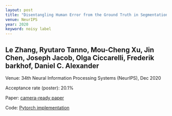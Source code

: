 ```yaml
---
layout: post
title: "Disentangling Human Error from the Ground Truth in Segmentation of Medical Images"
venue: NeurIPS
year: 2020
keyword: noisy label
---
```

Le Zhang, Ryutaro Tanno, Mou-Cheng Xu, Jin Chen, Joseph Jacob, Olga Ciccarelli, Frederik barkhof, Daniel C. Alexander
---
Venue: 34th Neural Information Processing Systems (NeurIPS), Dec 2020

Acceptance rate (poster): 20.1%

Paper: <a href="https://papers.nips.cc/paper/2020/file/b5d17ed2b502da15aa727af0d51508d6-Paper.pdf"> camera-ready paper </a>

Code: <a href="https://github.com/moucheng2017/Learn_Noisy_Labels_Medical_Images"> Pytorch implementation </a>
